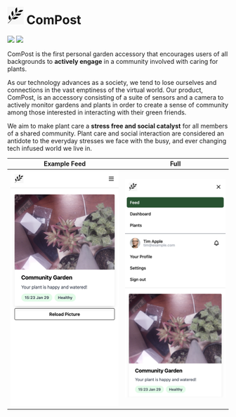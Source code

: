 # <img src="public/logo.png" alt="Compost" height="40"> ComPost

![](https://img.shields.io/badge/built%20with-love-red) ![](https://img.shields.io/badge/license-MIT-blue)

ComPost is the first personal garden accessory that encourages users of all backgrounds to **actively engage** in a community involved with caring for plants.

As our technology advances as a society, we tend to lose ourselves and connections in the vast emptiness of the virtual world. Our product, ComPost, is an accessory consisting of a suite of sensors and a camera to actively monitor gardens and plants in order to create a sense of community among those interested in interacting with their green friends.

We aim to make plant care a **stress free and social catalyst** for all members of a shared community. Plant care and social interaction are considered an antidote to the everyday stresses we face with the busy, and ever changing tech infused world we live in.

|     Example Feed     |           Full            |
| :------------------: | :-----------------------: |
| ![](README/feed.png) | ![](README/full_feed.png) |
